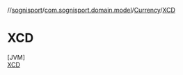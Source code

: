 //[sognisport](../../../../index.md)/[com.sognisport.domain.model](../../index.md)/[Currency](../index.md)/[XCD](index.md)

# XCD

[JVM]\
[XCD](index.md)
